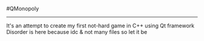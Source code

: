 #QMonopoly
_________________
It's an attempt to create my first not-hard game in C++ using Qt framework
Disorder is here because idc & not many files so let it be
